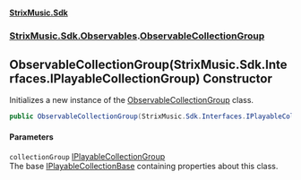 #### [StrixMusic.Sdk](./index.md 'index')
### [StrixMusic.Sdk.Observables](./StrixMusic-Sdk-Observables.md 'StrixMusic.Sdk.Observables').[ObservableCollectionGroup](./StrixMusic-Sdk-Observables-ObservableCollectionGroup.md 'StrixMusic.Sdk.Observables.ObservableCollectionGroup')
## ObservableCollectionGroup(StrixMusic.Sdk.Interfaces.IPlayableCollectionGroup) Constructor
Initializes a new instance of the [ObservableCollectionGroup](./StrixMusic-Sdk-Observables-ObservableCollectionGroup.md 'StrixMusic.Sdk.Observables.ObservableCollectionGroup') class.  
```csharp
public ObservableCollectionGroup(StrixMusic.Sdk.Interfaces.IPlayableCollectionGroup collectionGroup);
```
#### Parameters
<a name='StrixMusic-Sdk-Observables-ObservableCollectionGroup-ObservableCollectionGroup(StrixMusic-Sdk-Interfaces-IPlayableCollectionGroup)-collectionGroup'></a>
`collectionGroup` [IPlayableCollectionGroup](./StrixMusic-Sdk-Interfaces-IPlayableCollectionGroup.md 'StrixMusic.Sdk.Interfaces.IPlayableCollectionGroup')  
The base [IPlayableCollectionBase](./StrixMusic-Sdk-Interfaces-IPlayableCollectionBase.md 'StrixMusic.Sdk.Interfaces.IPlayableCollectionBase') containing properties about this class.  
  
